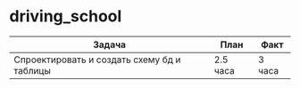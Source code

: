 # driving_school

| Задача | План | Факт |
|--------|------|------|
| Спроектировать и создать схему бд и таблицы | 2.5 часа | 3 часа |
